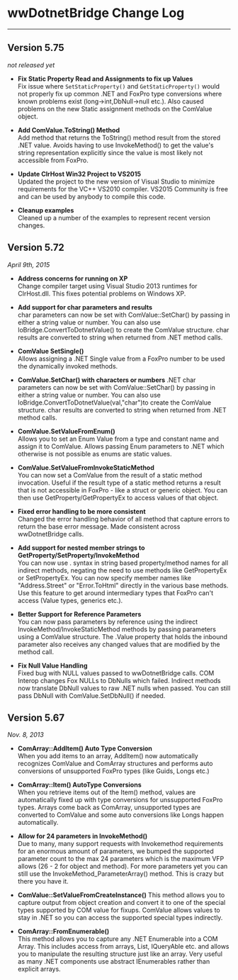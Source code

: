 
# wwDotnetBridge Change Log
--------------------------
## Version 5.75
*not released yet*
* **Fix Static Property Read and Assignments to fix up Values**  
Fix issue where `SetStaticProperty()` and `GetStaticProperty()` would not properly fix up common .NET and FoxPro type conversions where known problems exist (long->int,DbNull->null etc.). Also caused problems on the new Static assignment methods on the ComValue object.

* **Add ComValue.ToString() Method**  
Add method that returns the ToString() method result from the stored .NET value. Avoids having to use InvokeMethod() to get the value's string representation explicitly since the value is most likely not accessible from FoxPro.

* **Update ClrHost Win32 Project to VS2015**  
Updated the project to the new version of Visual Studio to minimize requirements for the VC++ VS2010 compiler. VS2015 Community is free and can be used by anybody to compile this code.

* **Cleanup examples**  
Cleaned up a number of the examples to represent recent version changes.


## Version 5.72
*April 9th, 2015*

* **Address concerns for running on XP**<br/>
Change compiler target using Visual Studio 2013 runtimes for ClrHost.dll.
This fixes potential problems on Windows XP.

* **Add support for char parameters and results**<br/>
char parameters can now be set with ComValue::SetChar() by passing in
either a string value or number. You can also use loBridge.ConvertToDotnetValue()
to create the ComValue structure. char results are converted to string when
returned from .NET method calls.

* **ComValue SetSingle()**<br/>
Allows assigning a .NET Single value from a FoxPro number to be used the 
dynamically invoked methods.

* **ComValue.SetChar() with characters or numbers**
.NET char parameters can now be set with ComValue::SetChar() by passing in either a string value or number. You can also use loBridge.ConvertToDotnetValue(val,"char")to create the ComValue structure. char results are converted to string when returned from .NET method calls. 

* **ComValue.SetValueFromEnum()**<br/>
Allows you to set an Enum Value from a type and constant name and 
assign it to ComValue. Allows passing Enum parameters to .NET which
otherwise is not possible as enums are static values. 

* **ComValue.SetValueFromInvokeStaticMethod**<br/>
You can now set a ComValue from the result of a static method
invocation. Useful if the result type of a static method returns a 
result that is not accessible in FoxPro - like a struct or generic
object. You can then use GetProperty/GetPropertyEx to access
values of that object.

* **Fixed error handling to be more consistent**<br/>
Changed the error handling behavior of all method that capture
errors to return the base error message. Made consistent across
wwDotnetBridge calls.

* **Add support for nested member strings to GetProperty/SetProperty/InvokeMethod**<br/>
You can now use . syntax in string based property/method names for all indirect methods, negating the need to use methods like GetPropertyEx or SetPropertyEx. You can now specify member names like "Address.Street" or "Error.ToHtml" directly in the various base methods. Use this feature to get around intermediary types that FoxPro can't access (Value types, generics etc.).

* **Better Support for Reference Parameters**<br/>
You can now pass parameters by reference using the indirect InvokeMethod/InvokeStaticMethod methods by passing parameters using a ComValue structure. The .Value property that holds the inbound parameter also receives any changed values that are modified by the method call.

* **Fix Null Value Handling**<br/>
Fixed bug with NULL values passed to wwDotnetBridge calls. COM Interop changes Fox NULLs to DbNulls which failed. Indirect methods now translate DbNull values to raw .NET nulls when passed. You can still pass DbNull with ComValue.SetDbNull() if needed.

## Version 5.67
*Nov. 8, 2013*

* **ComArray::AddItem() Auto Type Conversion**<br/>
When you add items to an array, AddItem() now automatically
recognizes ComValue and ComArray structures and performs
auto conversions of unsupported FoxPro types (like Guids, Longs etc.)

* **ComArray::Item() AutoType Conversions**<br/>
When you retrieve items out of the Item() method, values are 
automatically fixed up with type conversions for unssupported
FoxPro types. Arrays come back as ComArray, unsupported types
are converted to ComValue and some auto conversions like Longs
happen automatically.

* **Allow for 24 parameters in InvokeMethod()**<br/>
Due to many, many support requests with Invokemethod requirements
for an enormous amount of parameters, we bumped the supported parameter 
count to the max 24 parameters which is the maximum VFP allows 
(26 - 2 for object and method). For more parameters yet you can 
still use the InvokeMethod_ParameterArray() method. This is crazy but there you have it.

* **ComValue::SetValueFromCreateInstance()**
This method allows you to capture output from object creation and convert
it to one of the special types supported by COM value for fixups. ComValue
allows values to stay in .NET so you can access the supported special types
indirectly.

* **ComArray::FromEnumerable()**<br/>
This method allows you to capture any .NET Enumerable into a COM Array.
This includes access from arrays, List<T>, IQueryAble<T> etc. and allows
you to manipulate the resulting structure just like an array. Very useful
as many .NET components use abstract IEnumerables rather than explicit
arrays.